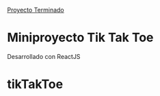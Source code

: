 [Proyecto Terminado](https://kevinvillajim.github.io/tikTakToe/)

# Miniproyecto Tik Tak Toe

Desarrollado con ReactJS
# tikTakToe
